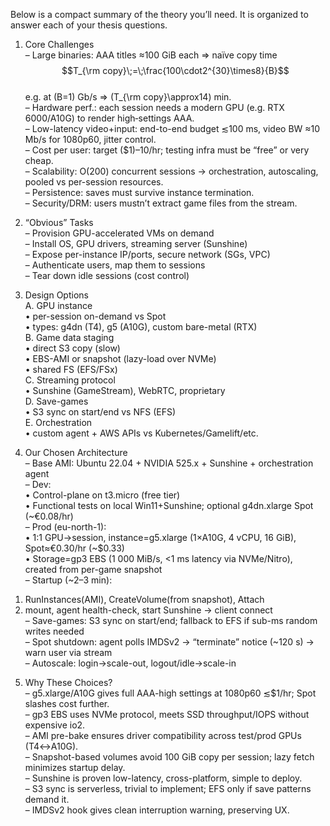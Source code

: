 Below is a compact summary of the theory you’ll need.  It is organized to answer each of your thesis questions.

1. Core Challenges  
– Large binaries: AAA titles ≈100 GiB each ⇒ naïve copy time  
  $$T_{\rm copy}\;=\;\frac{100\cdot2^{30}\times8}{B}$$  
  e.g. at \(B=1\) Gb/s ⇒ \(T_{\rm copy}\approx14\) min.  
– Hardware perf.: each session needs a modern GPU (e.g. RTX 6000/A10G) to render high‐settings AAA.  
– Low-latency video+input: end-to-end budget ≲100 ms, video BW ≈10 Mb/s for 1080p60, jitter control.  
– Cost per user: target \(\$1\)–10/hr; testing infra must be “free” or very cheap.  
– Scalability: O(200) concurrent sessions → orchestration, autoscaling, pooled vs per-session resources.  
– Persistence: saves must survive instance termination.  
– Security/DRM: users mustn’t extract game files from the stream.

2. “Obvious” Tasks  
– Provision GPU-accelerated VMs on demand  
– Install OS, GPU drivers, streaming server (Sunshine)  
– Expose per-instance IP/ports, secure network (SGs, VPC)  
– Authenticate users, map them to sessions  
– Tear down idle sessions (cost control)

3. Design Options  
A. GPU instance  
 • per-session on-demand vs Spot  
 • types: g4dn (T4), g5 (A10G), custom bare-metal (RTX)  
B. Game data staging  
 • direct S3 copy (slow)  
 • EBS-AMI or snapshot (lazy-load over NVMe)  
 • shared FS (EFS/FSx)  
C. Streaming protocol  
 • Sunshine (GameStream), WebRTC, proprietary  
D. Save-games  
 • S3 sync on start/end vs NFS (EFS)  
E. Orchestration  
 • custom agent + AWS APIs vs Kubernetes/Gamelift/etc.

4. Our Chosen Architecture  
– Base AMI: Ubuntu 22.04 + NVIDIA 525.x + Sunshine + orchestration agent  
– Dev:  
  • Control-plane on t3.micro (free tier)  
  • Functional tests on local Win11+Sunshine; optional g4dn.xlarge Spot (~€0.08/hr)  
– Prod (eu-north-1):  
  • 1:1 GPU→session, instance=g5.xlarge (1×A10G, 4 vCPU, 16 GiB), Spot≈€0.30/hr (~\$0.33)  
  • Storage=gp3 EBS (1 000 MiB/s, <1 ms latency via NVMe/Nitro), created from per-game snapshot  
– Startup (~2–3 min):  
  1) RunInstances(AMI), CreateVolume(from snapshot), Attach  
  2) mount, agent health-check, start Sunshine → client connect  
– Save-games: S3 sync on start/end; fallback to EFS if sub-ms random writes needed  
– Spot shutdown: agent polls IMDSv2 → “terminate” notice (~120 s) → warn user via stream  
– Autoscale: login→scale-out, logout/idle→scale-in

5. Why These Choices?  
– g5.xlarge/A10G gives full AAA-high settings at 1080p60 ≲\$1/hr; Spot slashes cost further.  
– gp3 EBS uses NVMe protocol, meets SSD throughput/IOPS without expensive io2.  
– AMI pre-bake ensures driver compatibility across test/prod GPUs (T4↔A10G).  
– Snapshot-based volumes avoid 100 GiB copy per session; lazy fetch minimizes startup delay.  
– Sunshine is proven low-latency, cross-platform, simple to deploy.  
– S3 sync is serverless, trivial to implement; EFS only if save patterns demand it.  
– IMDSv2 hook gives clean interruption warning, preserving UX.
